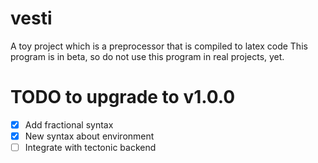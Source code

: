 # vesti

A toy project which is a preprocessor that is compiled to latex code
This program is in beta, so do not use this program in real projects, yet.

# TODO to upgrade to v1.0.0

-   [x] Add fractional syntax
-   [x] New syntax about environment
-   [ ] Integrate with tectonic backend
